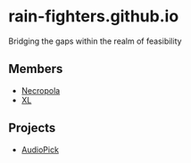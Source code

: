 # rain-fighters.github.io
Bridging the gaps within the realm of feasibility

## Members
- [Necropola](https://necropola.github.io)
- [XL](https://xlsigned.github.io)

## Projects
 - [AudioPick](https://necropola.github.io/AudioPick/)
